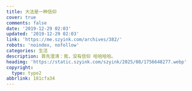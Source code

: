 ```yaml
---
title: 大法是一种信仰
cover: true
comments: false
date: '2019-12-29 02:03'
updated: '2019-12-29 02:03'
link: 'https://me.szyink.com/archives/382/'
robots: 'noindex, nofollow'
categories: 生活
description: 首先澄清：我，没有信仰 哈哈哈哈。
headimg: 'https://static.szyink.com/szyink/2025/08/1756648277.webp'
copyright:
  type: type2
abbrlink: 181cfa34
---
```

